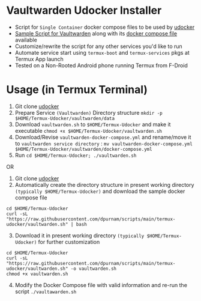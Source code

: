 # Vaultwarden Udocker Installer
- Script for `Single Container` docker compose files to be used by [udocker](https://github.com/George-Seven/Termux-Udocker/tree/main)
- [Sample Script for Vaultwarden](https://github.com/dpurnam/scripts/blob/main/termux-udocker/vaultwarden.sh) along with its [docker compose file](https://github.com/dpurnam/scripts/blob/main/termux-udocker/vaultwarden-docker-compose.yml) available
- Customize/rewrite the script for any other services you'd like to run
- Automate service start using `termux-boot` and `termux-services` pkgs at Termux App launch
- Tested on a Non-Rooted Android phone running Termux from F-Droid
  
# Usage (in Termux Terminal)
1. Git clone [udocker](https://github.com/George-Seven/Termux-Udocker/tree/main)
2. Prepare Service `(Vaultwarden)` Directory structure `mkdir -p $HOME/Termux-Udocker/vaultwarden/data`
3. Download `vaultwarden.sh` to `$HOME/Termux-Udocker` and make it executable `chmod +x $HOME/Termux-Udocker/vaultwarden.sh`
4. Download/Revise `vaultwarden-docker-compose.yml` and rename/move it to `vaultwarden service directory` : `mv vaultwarden-docker-compose.yml $HOME/Termux-Udocker/vaultwarden/docker-compose.yml`
5. Run `cd $HOME/Termux-Udocker; ./vaultwarden.sh`

OR

1. Git clone [udocker](https://github.com/George-Seven/Termux-Udocker/tree/main)
2. Automatically create the directory structure in present working directory `(typically $HOME/Termux-Udocker)` and download the sample docker compose file 
```
cd $HOME/Termux-Udocker
curl -sL "https://raw.githubusercontent.com/dpurnam/scripts/main/termux-udocker/vaultwarden.sh" | bash
```
3. Download it in present working directory `(typically $HOME/Termux-Udocker)` for further customization
```
cd $HOME/Termux-Udocker
curl -sL "https://raw.githubusercontent.com/dpurnam/scripts/main/termux-udocker/vaultwarden.sh" -o vaultwarden.sh
chmod +x vaultwarden.sh
```
4. Modify the Docker Compose file with valid information and re-run the script `./vaultawarden.sh`
